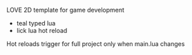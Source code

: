 LOVE 2D template for game development
* teal typed lua
* lick lua hot reload

Hot reloads trigger for full project only when main.lua changes